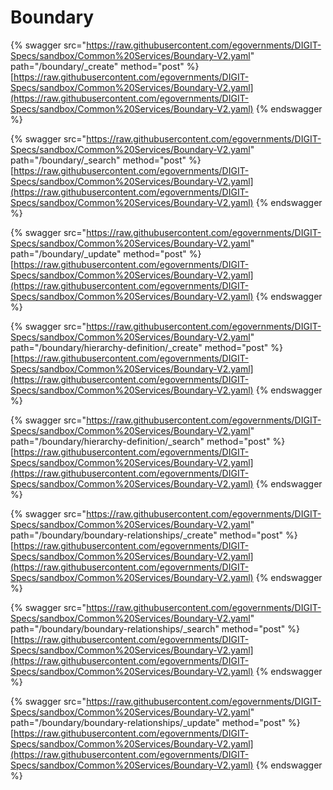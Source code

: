 # Boundary

{% swagger src="https://raw.githubusercontent.com/egovernments/DIGIT-Specs/sandbox/Common%20Services/Boundary-V2.yaml" path="/boundary/_create" method="post" %}
[https://raw.githubusercontent.com/egovernments/DIGIT-Specs/sandbox/Common%20Services/Boundary-V2.yaml](https://raw.githubusercontent.com/egovernments/DIGIT-Specs/sandbox/Common%20Services/Boundary-V2.yaml)
{% endswagger %}

{% swagger src="https://raw.githubusercontent.com/egovernments/DIGIT-Specs/sandbox/Common%20Services/Boundary-V2.yaml" path="/boundary/_search" method="post" %}
[https://raw.githubusercontent.com/egovernments/DIGIT-Specs/sandbox/Common%20Services/Boundary-V2.yaml](https://raw.githubusercontent.com/egovernments/DIGIT-Specs/sandbox/Common%20Services/Boundary-V2.yaml)
{% endswagger %}

{% swagger src="https://raw.githubusercontent.com/egovernments/DIGIT-Specs/sandbox/Common%20Services/Boundary-V2.yaml" path="/boundary/_update" method="post" %}
[https://raw.githubusercontent.com/egovernments/DIGIT-Specs/sandbox/Common%20Services/Boundary-V2.yaml](https://raw.githubusercontent.com/egovernments/DIGIT-Specs/sandbox/Common%20Services/Boundary-V2.yaml)
{% endswagger %}

{% swagger src="https://raw.githubusercontent.com/egovernments/DIGIT-Specs/sandbox/Common%20Services/Boundary-V2.yaml" path="/boundary/hierarchy-definition/_create" method="post" %}
[https://raw.githubusercontent.com/egovernments/DIGIT-Specs/sandbox/Common%20Services/Boundary-V2.yaml](https://raw.githubusercontent.com/egovernments/DIGIT-Specs/sandbox/Common%20Services/Boundary-V2.yaml)
{% endswagger %}

{% swagger src="https://raw.githubusercontent.com/egovernments/DIGIT-Specs/sandbox/Common%20Services/Boundary-V2.yaml" path="/boundary/hierarchy-definition/_search" method="post" %}
[https://raw.githubusercontent.com/egovernments/DIGIT-Specs/sandbox/Common%20Services/Boundary-V2.yaml](https://raw.githubusercontent.com/egovernments/DIGIT-Specs/sandbox/Common%20Services/Boundary-V2.yaml)
{% endswagger %}

{% swagger src="https://raw.githubusercontent.com/egovernments/DIGIT-Specs/sandbox/Common%20Services/Boundary-V2.yaml" path="/boundary/boundary-relationships/_create" method="post" %}
[https://raw.githubusercontent.com/egovernments/DIGIT-Specs/sandbox/Common%20Services/Boundary-V2.yaml](https://raw.githubusercontent.com/egovernments/DIGIT-Specs/sandbox/Common%20Services/Boundary-V2.yaml)
{% endswagger %}

{% swagger src="https://raw.githubusercontent.com/egovernments/DIGIT-Specs/sandbox/Common%20Services/Boundary-V2.yaml" path="/boundary/boundary-relationships/_search" method="post" %}
[https://raw.githubusercontent.com/egovernments/DIGIT-Specs/sandbox/Common%20Services/Boundary-V2.yaml](https://raw.githubusercontent.com/egovernments/DIGIT-Specs/sandbox/Common%20Services/Boundary-V2.yaml)
{% endswagger %}

{% swagger src="https://raw.githubusercontent.com/egovernments/DIGIT-Specs/sandbox/Common%20Services/Boundary-V2.yaml" path="/boundary/boundary-relationships/_update" method="post" %}
[https://raw.githubusercontent.com/egovernments/DIGIT-Specs/sandbox/Common%20Services/Boundary-V2.yaml](https://raw.githubusercontent.com/egovernments/DIGIT-Specs/sandbox/Common%20Services/Boundary-V2.yaml)
{% endswagger %}
